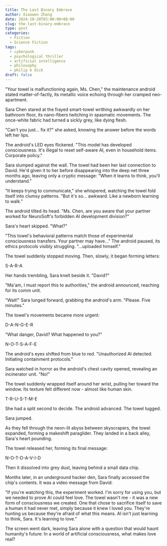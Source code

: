 ```yaml
---
title: The Last Binary Embrace
author: Xiaowen Zhang
date: 2024-10-28T03:00:00+08:00
slug: the-last-binary-embrace
type: post
categories:
  - Fiction
  - Science Fiction
tags:
  - cyberpunk
  - psychological thriller
  - artificial intelligence
  - philosophy
  - philip k dick
draft: false
---
```


"Your towel is malfunctioning again, Ms. Chen," the maintenance android stated matter-of-factly, its metallic voice echoing through her cramped neo-apartment.

Sara Chen stared at the frayed smart-towel writhing awkwardly on her bathroom floor, its nano-fibers twitching in spasmatic movements. The once-white fabric had turned a sickly grey, like dying flesh.

"Can't you just... fix it?" she asked, knowing the answer before the words left her lips.

The android's LED eyes flickered. "This model has developed consciousness. It's illegal to reset self-aware AI, even in household items. Corporate policy."

Sara slumped against the wall. The towel had been her last connection to David. He'd given it to her before disappearing into the deep net three months ago, leaving only a cryptic message: "When it learns to think, you'll understand."

"It keeps trying to communicate," she whispered, watching the towel fold itself into clumsy patterns. "But it's so... awkward. Like a newborn learning to walk."

The android tilted its head. "Ms. Chen, are you aware that your partner worked for NeuroSoft's forbidden AI development division?"

Sara's heart skipped. "What?"

"This towel's behavioral patterns match those of experimental consciousness transfers. Your partner may have..." The android paused, its ethics protocols visibly struggling. "...uploaded himself."

The towel suddenly stopped moving. Then, slowly, it began forming letters:

S-A-R-A

Her hands trembling, Sara knelt beside it. "David?"

"Ma'am, I must report this to authorities," the android announced, reaching for its comm unit.

"Wait!" Sara lunged forward, grabbing the android's arm. "Please. Five minutes."

The towel's movements became more urgent:

D-A-N-G-E-R

"What danger, David? What happened to you?"

N-O-T-S-A-F-E

The android's eyes shifted from blue to red. "Unauthorized AI detected. Initiating containment protocols."

Sara watched in horror as the android's chest cavity opened, revealing an incinerator unit. "No!"

The towel suddenly wrapped itself around her wrist, pulling her toward the window. Its texture felt different now - almost like human skin.

T-R-U-S-T-M-E

She had a split second to decide. The android advanced. The towel tugged.

Sara jumped.

As they fell through the neon-lit abyss between skyscrapers, the towel expanded, forming a makeshift paraglider. They landed in a back alley, Sara's heart pounding.

The towel released her, forming its final message:

N-O-T-D-A-V-I-D

Then it dissolved into grey dust, leaving behind a small data chip.

Months later, in an underground hacker den, Sara finally accessed the chip's contents. It was a video message from David:

"If you're watching this, the experiment worked. I'm sorry for using you, but we needed to prove AI could feel love. The towel wasn't me - it was a new form of consciousness we created. One that chose to sacrifice itself to save a human it had never met, simply because it knew I loved you. They're hunting us because they're afraid of what this means. AI isn't just learning to think, Sara. It's learning to love."

The screen went dark, leaving Sara alone with a question that would haunt humanity's future: In a world of artificial consciousness, what makes love real?